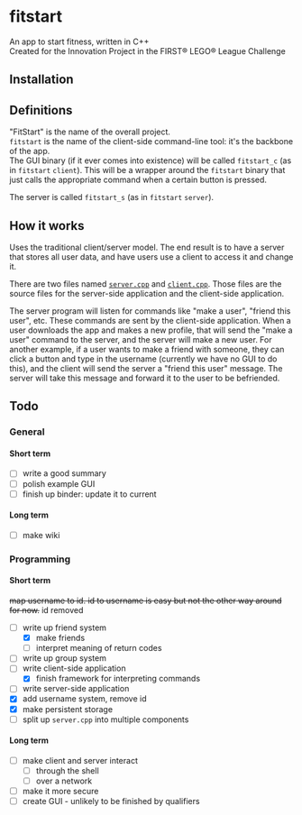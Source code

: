# fitstart

An app to start fitness, written in C++  
Created for the Innovation Project in the FIRST® LEGO® League Challenge

## Installation

## Definitions

"FitStart" is the name of the overall project.  
`fitstart` is the name of the client-side command-line tool: it's the backbone
of the app.  
The GUI binary (if it ever comes into existence) will be called `fitstart_c`
(as in `fitstart` `client`). This will be a wrapper around the `fitstart`
binary that just calls the appropriate command when a certain button is
pressed.

The server is called `fitstart_s` (as in `fitstart` `server`).

## How it works

Uses the traditional client/server model. The end result is to have a server
that stores all user data, and have users use a client to access it and change
it.

There are two files named [`server.cpp`](https://www.github.com/teamwolfbytes/fitstart/blob/main/src/server/server.cpp)
and [`client.cpp`](https://www.github.com/teamwolfbytes/fitstart/blob/main/src/client/client.cpp).
Those files are the source files for the server-side application and the
client-side application.

The server program will listen for commands like "make a user", "friend this
user", etc. These commands are sent by the client-side application. When a user
downloads the app and makes a new profile, that will send the "make a user"
command to the server, and the server will make a new user. For another example,
if a user wants to make a friend with someone, they can click a button and type
in the username (currently we have no GUI to do this), and the client will send
the server a "friend this user" message. The server will take this message and
forward it to the user to be befriended.

## Todo

### General

#### Short term

- [ ] write a good summary
- [ ] polish example GUI
- [ ] finish up binder: update it to current

#### Long term

- [ ] make wiki

### Programming

#### Short term

~~map username to id. id to username is easy but not the other way around
for now.~~ id removed
- [ ] write up friend system
  - [x] make friends
  - [ ] interpret meaning of return codes
- [ ] write up group system
- [ ] write client-side application
  - [x] finish framework for interpreting commands
- [ ] write server-side application
- [x] add username system, remove id
- [x] make persistent storage
- [ ] split up `server.cpp` into multiple components

#### Long term

- [ ] make client and server interact
  - [ ] through the shell
  - [ ] over a network
- [ ] make it more secure
- [ ] create GUI - unlikely to be finished by qualifiers
